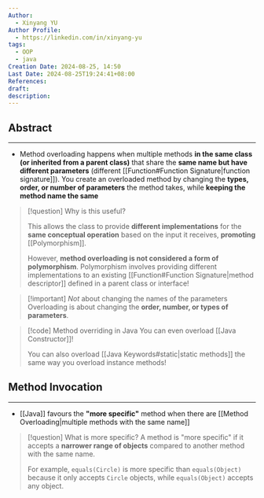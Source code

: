 ```yaml
---
Author:
  - Xinyang YU
Author Profile:
  - https://linkedin.com/in/xinyang-yu
tags:
  - OOP
  - java
Creation Date: 2024-08-25, 14:50
Last Date: 2024-08-25T19:24:41+08:00
References: 
draft: 
description: 
---
```

## Abstract
---
- Method overloading happens when multiple methods **in the same class (or inherited from a parent class)** that share the **same name but have different parameters** (different [[Function#Function Signature|function signature]]). You create an overloaded method by changing the **types, order, or number of parameters** the method takes, while **keeping the method name the same**

 >[!question] Why is this useful?
 >
 > This allows the class to provide **different implementations** for the **same conceptual operation** based on the input it receives, **promoting** [[Polymorphism]]. 
 > 
 > However, **method overloading is not considered a form of polymorphism**. Polymorphism involves providing different implementations to an existing [[Function#Function Signature|method descriptor]] defined in a parent class or interface!

>[!important] *Not* about changing the names of the parameters
> Overloading is about changing the **order, number, or types of parameters**.

>[!code] Method overriding in Java
> You can even overload [[Java Constructor]]!
> 
> You can also overload [[Java Keywords#static|static methods]] the same way you overload instance methods!

## Method Invocation
---
- [[Java]] favours the **"more specific"** method when there are [[Method Overloading|multiple methods with the same name]]

>[!question] What is more specific?
> A method is "more specific" if it accepts a **narrower range of objects** compared to another method with the same name.
> 
> For example, `equals(Circle)` is more specific than `equals(Object)` because it only accepts `Circle` objects, while `equals(Object)` accepts any object.